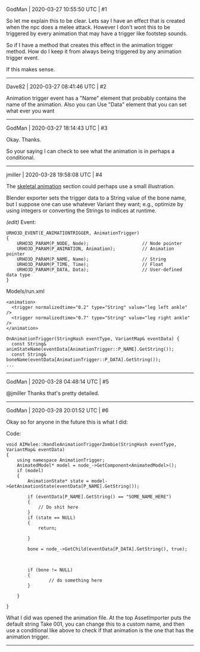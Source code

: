GodMan | 2020-03-27 10:55:50 UTC | #1

So let me explain this to be clear. Lets say I have an effect that is created when the npc does a melee attack. However I don't wont this to be triggered by every animation that may have a trigger like footstep sounds. 

So if I have a method that creates this effect in the animation trigger method. How do I keep it from always being triggered by any animation trigger event. 

If this makes sense.

-------------------------

Dave82 | 2020-03-27 08:41:46 UTC | #2

Animation trigger event has a "Name" element that probably contains the name of the animation. Also you can Use "Data" element that you can set what ever you want

-------------------------

GodMan | 2020-03-27 18:14:43 UTC | #3

Okay. Thanks.

So your saying I can check to see what the animation is in perhaps a conditional.

-------------------------

jmiller | 2020-03-28 19:58:08 UTC | #4

The [skeletal animation](https://urho3d.github.io/documentation/HEAD/_skeletal_animation.html) section could perhaps use a small illustration.

Blender exporter sets the trigger data to a String value of the bone name, but I suppose one can use whatever Variant they want; e.g., optimize by using integers or converting the Strings to indices at runtime.

*(edit)* Event:
```
URHO3D_EVENT(E_ANIMATIONTRIGGER, AnimationTrigger)
{
    URHO3D_PARAM(P_NODE, Node);                    // Node pointer
    URHO3D_PARAM(P_ANIMATION, Animation);          // Animation pointer
    URHO3D_PARAM(P_NAME, Name);                    // String
    URHO3D_PARAM(P_TIME, Time);                    // Float
    URHO3D_PARAM(P_DATA, Data);                    // User-defined data type
}
```

Models/run.xml
```
<animation>
  <trigger normalizedtime="0.2" type="String" value="leg left ankle" />
  <trigger normalizedtime="0.7" type="String" value="leg right ankle" />
</animation>
```

```
OnAnimationTrigger(StringHash eventType, VariantMap& eventData) {
  const String& animStateName(eventData[AnimationTrigger::P_NAME].GetString());
  const String& boneName(eventData[AnimationTrigger::P_DATA].GetString());
...
```

-------------------------

GodMan | 2020-03-28 04:48:14 UTC | #5

@jmiller Thanks that's pretty detailed.

-------------------------

GodMan | 2020-03-28 20:01:52 UTC | #6

Okay so for anyone in the future this is what I did:

Code: 

    void AIMelee::HandleAnimationTriggerZombie(StringHash eventType, VariantMap& eventData)
    {
    	using namespace AnimationTrigger;
    	AnimatedModel* model = node_->GetComponent<AnimatedModel>();
    	if (model)
    	{
    		AnimationState* state = model->GetAnimationState(eventData[P_NAME].GetString());

    		if (eventData[P_NAME].GetString() == "SOME_NAME_HERE")
    		{
    			// Do shit here
    		}
    		if (state == NULL)
    		{
    			return;

    		}

    		bone = node_->GetChild(eventData[P_DATA].GetString(), true);



    		if (bone != NULL)
    		{
                    // do something here
    		}

    	}

    }

What I did was opened the animation file. At the top AssetImporter puts the default string Take 001, you can change this to a custom name, and then use a conditional like above to check if that animation is the one that has the animation trigger.

-------------------------

